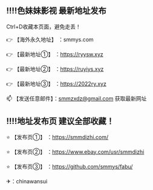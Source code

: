 ‼️‼️色妹妹影视 最新地址发布
---
Ctrl+D收藏本页面，避免走丢！

👉 【海外永久地址】 ：smmys.com

👉 【最新地址①】 ：https://ryysw.xyz

👉 【最新地址②】 ：https://ruyiys.xyz

👉 【最新地址③】 ：https://2022ry.xyz

📫 【发送任意邮件】：smmzxdz@gmail.com 获取最新网址


‼️‼️地址发布页 建议全部收藏！
---
⭐️ 【发布页①】 ：https://smmdizhi.com/

⭐️ 【发布页②】 ：https://www.ebay.com/usr/smmdizhi

⭐️ 【发布页③】 ：https://github.com/smmys/fabu/

✈：chinawansui
